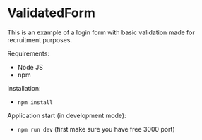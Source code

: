 # ValidatedForm

This is an example of a login form with basic validation made for recruitment purposes.

Requirements:

- Node JS
- npm

Installation:

- `npm install`

Application start (in development mode):

- `npm run dev` (first make sure you have free 3000 port)
